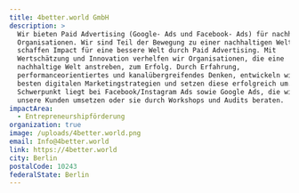 ```yaml
---
title: 4better.world GmbH
description: >
  Wir bieten Paid Advertising (Google- Ads und Facebook- Ads) für nachhaltige
  Organisationen. Wir sind Teil der Bewegung zu einer nachhaltigen Welt und
  schaffen Impact für eine bessere Welt durch Paid Advertising. Mit
  Wertschätzung und Innovation verhelfen wir Organisationen, die eine
  nachhaltige Welt anstreben, zum Erfolg. Durch Erfahrung,
  performanceorientiertes und kanalübergreifendes Denken, entwickeln wir die
  besten digitalen Marketingstrategien und setzen diese erfolgreich um. Unser
  Schwerpunkt liegt bei Facebook/Instagram Ads sowie Google Ads, die wir für
  unsere Kunden umsetzen oder sie durch Workshops und Audits beraten.
impactArea:
  - Entrepreneurshipförderung
organization: true
image: /uploads/4better.world.png
email: Info@4better.world
link: https://4better.world
city: Berlin
postalCode: 10243
federalState: Berlin
---
```

